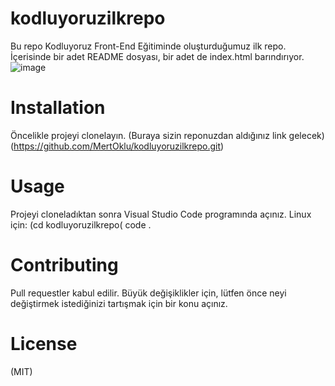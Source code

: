 # kodluyoruzilkrepo
Bu repo Kodluyoruz Front-End Eğitiminde oluşturduğumuz ilk repo. İçerisinde bir adet README dosyası, bir adet de index.html barındırıyor.
![image](https://user-images.githubusercontent.com/106771201/173245366-5e895bd0-37bd-4c83-9963-e1d76e6ffe87.png)
# Installation
Öncelikle projeyi clonelayın. (Buraya sizin reponuzdan aldığınız link gelecek)
(https://github.com/MertOklu/kodluyoruzilkrepo.git)
# Usage
Projeyi cloneladıktan sonra Visual Studio Code programında açınız.
Linux için:
(cd kodluyoruzilkrepo(
code .
# Contributing
Pull requestler kabul edilir. Büyük değişiklikler için, lütfen önce neyi değiştirmek istediğinizi tartışmak için bir konu açınız.
# License
(MIT)


